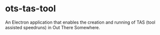 # ots-tas-tool
An Electron application that enables the creation and running of TAS (tool assisted speedruns) in Out There Somewhere.
